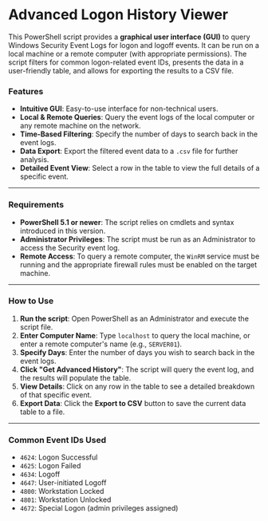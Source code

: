 # Advanced Logon History Viewer

This PowerShell script provides a **graphical user interface (GUI)** to query Windows Security Event Logs for logon and logoff events. It can be run on a local machine or a remote computer (with appropriate permissions). The script filters for common logon-related event IDs, presents the data in a user-friendly table, and allows for exporting the results to a CSV file.

### Features
* **Intuitive GUI**: Easy-to-use interface for non-technical users.
* **Local & Remote Queries**: Query the event logs of the local computer or any remote machine on the network.
* **Time-Based Filtering**: Specify the number of days to search back in the event logs.
* **Data Export**: Export the filtered event data to a `.csv` file for further analysis.
* **Detailed Event View**: Select a row in the table to view the full details of a specific event.

---

### Requirements
* **PowerShell 5.1 or newer**: The script relies on cmdlets and syntax introduced in this version.
* **Administrator Privileges**: The script must be run as an Administrator to access the Security event log.
* **Remote Access**: To query a remote computer, the `WinRM` service must be running and the appropriate firewall rules must be enabled on the target machine.

---

### How to Use

1.  **Run the script**: Open PowerShell as an Administrator and execute the script file.
2.  **Enter Computer Name**: Type `localhost` to query the local machine, or enter a remote computer's name (e.g., `SERVER01`).
3.  **Specify Days**: Enter the number of days you wish to search back in the event logs.
4.  **Click "Get Advanced History"**: The script will query the event log, and the results will populate the table.
5.  **View Details**: Click on any row in the table to see a detailed breakdown of that specific event.
6.  **Export Data**: Click the **Export to CSV** button to save the current data table to a file.

***

### Common Event IDs Used

* `4624`: Logon Successful
* `4625`: Logon Failed
* `4634`: Logoff
* `4647`: User-initiated Logoff
* `4800`: Workstation Locked
* `4801`: Workstation Unlocked
* `4672`: Special Logon (admin privileges assigned)

